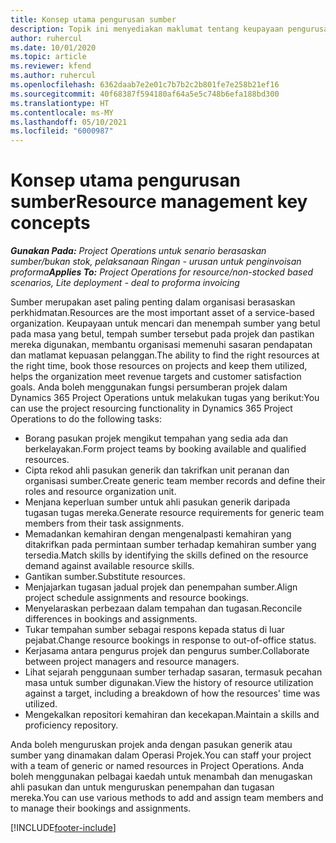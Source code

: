 ```yaml
---
title: Konsep utama pengurusan sumber
description: Topik ini menyediakan maklumat tentang keupayaan pengurusan sumber dalam Operasi Projek Microsoft Dynamics.
author: ruhercul
ms.date: 10/01/2020
ms.topic: article
ms.reviewer: kfend
ms.author: ruhercul
ms.openlocfilehash: 6362daab7e2e01c7b7b2c2b801fe7e258b21ef16
ms.sourcegitcommit: 40f68387f594180af64a5e5c748b6efa188bd300
ms.translationtype: HT
ms.contentlocale: ms-MY
ms.lasthandoff: 05/10/2021
ms.locfileid: "6000987"
---
```

# <a name="resource-management-key-concepts"></a><span data-ttu-id="cdd52-103">Konsep utama pengurusan sumber</span><span class="sxs-lookup"><span data-stu-id="cdd52-103">Resource management key concepts</span></span>

<span data-ttu-id="cdd52-104">_**Gunakan Pada:** Project Operations untuk senario berasaskan sumber/bukan stok, pelaksanaan Ringan - urusan untuk penginvoisan proforma_</span><span class="sxs-lookup"><span data-stu-id="cdd52-104">_**Applies To:** Project Operations for resource/non-stocked based scenarios, Lite deployment - deal to proforma invoicing_</span></span>

<span data-ttu-id="cdd52-105">Sumber merupakan aset paling penting dalam organisasi berasaskan perkhidmatan.</span><span class="sxs-lookup"><span data-stu-id="cdd52-105">Resources are the most important asset of a service-based organization.</span></span> <span data-ttu-id="cdd52-106">Keupayaan untuk mencari dan menempah sumber yang betul pada masa yang betul, tempah sumber tersebut pada projek dan pastikan mereka digunakan, membantu organisasi memenuhi sasaran pendapatan dan matlamat kepuasan pelanggan.</span><span class="sxs-lookup"><span data-stu-id="cdd52-106">The ability to find the right resources at the right time, book those resources on projects and keep them utilized, helps the organization meet revenue targets and customer satisfaction goals.</span></span> <span data-ttu-id="cdd52-107">Anda boleh menggunakan fungsi persumberan projek dalam Dynamics 365 Project Operations untuk melakukan tugas yang berikut:</span><span class="sxs-lookup"><span data-stu-id="cdd52-107">You can use the project resourcing functionality in Dynamics 365 Project Operations to do the following tasks:</span></span>

- <span data-ttu-id="cdd52-108">Borang pasukan projek mengikut tempahan yang sedia ada dan berkelayakan.</span><span class="sxs-lookup"><span data-stu-id="cdd52-108">Form project teams by booking available and qualified resources.</span></span>
- <span data-ttu-id="cdd52-109">Cipta rekod ahli pasukan generik dan takrifkan unit peranan dan organisasi sumber.</span><span class="sxs-lookup"><span data-stu-id="cdd52-109">Create generic team member records and define their roles and resource organization unit.</span></span>
- <span data-ttu-id="cdd52-110">Menjana keperluan sumber untuk ahli pasukan generik daripada tugasan tugas mereka.</span><span class="sxs-lookup"><span data-stu-id="cdd52-110">Generate resource requirements for generic team members from their task assignments.</span></span>
- <span data-ttu-id="cdd52-111">Memadankan kemahiran dengan mengenalpasti kemahiran yang ditakrifkan pada permintaan sumber terhadap kemahiran sumber yang tersedia.</span><span class="sxs-lookup"><span data-stu-id="cdd52-111">Match skills by identifying the skills defined on the resource demand against available resource skills.</span></span>
- <span data-ttu-id="cdd52-112">Gantikan sumber.</span><span class="sxs-lookup"><span data-stu-id="cdd52-112">Substitute resources.</span></span>
- <span data-ttu-id="cdd52-113">Menjajarkan tugasan jadual projek dan penempahan sumber.</span><span class="sxs-lookup"><span data-stu-id="cdd52-113">Align project schedule assignments and resource bookings.</span></span>
- <span data-ttu-id="cdd52-114">Menyelaraskan perbezaan dalam tempahan dan tugasan.</span><span class="sxs-lookup"><span data-stu-id="cdd52-114">Reconcile differences in bookings and assignments.</span></span>
- <span data-ttu-id="cdd52-115">Tukar tempahan sumber sebagai respons kepada status di luar pejabat.</span><span class="sxs-lookup"><span data-stu-id="cdd52-115">Change resource bookings in response to out-of-office status.</span></span>
- <span data-ttu-id="cdd52-116">Kerjasama antara pengurus projek dan pengurus sumber.</span><span class="sxs-lookup"><span data-stu-id="cdd52-116">Collaborate between project managers and resource managers.</span></span>
- <span data-ttu-id="cdd52-117">Lihat sejarah penggunaan sumber terhadap sasaran, termasuk pecahan masa untuk sumber digunakan.</span><span class="sxs-lookup"><span data-stu-id="cdd52-117">View the history of resource utilization against a target, including a breakdown of how the resources' time was utilized.</span></span>
- <span data-ttu-id="cdd52-118">Mengekalkan repositori kemahiran dan kecekapan.</span><span class="sxs-lookup"><span data-stu-id="cdd52-118">Maintain a skills and proficiency repository.</span></span>


<span data-ttu-id="cdd52-119">Anda boleh menguruskan projek anda dengan pasukan generik atau sumber yang dinamakan dalam Operasi Projek.</span><span class="sxs-lookup"><span data-stu-id="cdd52-119">You can staff your project with a team of generic or named resources in Project Operations.</span></span> <span data-ttu-id="cdd52-120">Anda boleh menggunakan pelbagai kaedah untuk menambah dan menugaskan ahli pasukan dan untuk menguruskan penempahan dan tugasan mereka.</span><span class="sxs-lookup"><span data-stu-id="cdd52-120">You can use various methods to add and assign team members and to manage their bookings and assignments.</span></span> 


[!INCLUDE[footer-include](../includes/footer-banner.md)]